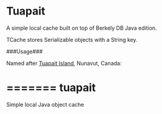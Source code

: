 Tuapait
======

A simple local cache built on top of Berkely DB Java edition.

TCache stores Serializable objects with a String key.

###Usage###

Named after <a href="https://en.wikipedia.org/wiki/Tuapait_Island">Tuapait Island</a>, Nunavut, Canada: 

=======
tuapait
=======

Simple local Java object cache

